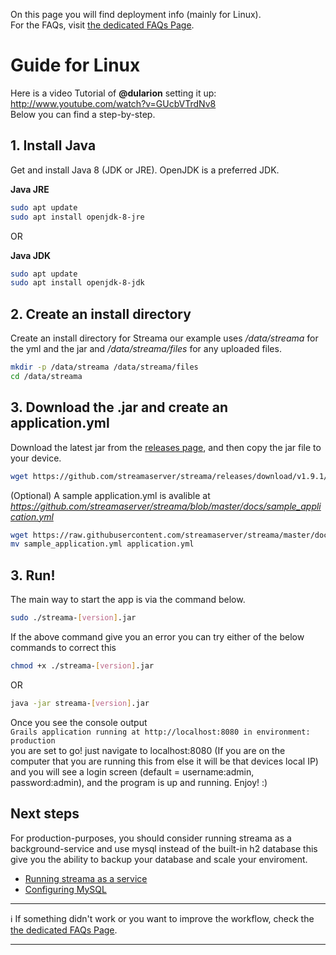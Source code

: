 On this page you will find deployment info (mainly for Linux).   
For the FAQs, visit [the dedicated FAQs Page](https://github.com/dularion/streama/wiki/FAQs).

# Guide for Linux
Here is a video Tutorial of **@dularion** setting it up: http://www.youtube.com/watch?v=GUcbVTrdNv8   
Below you can find a step-by-step.

## 1. **Install Java** 
Get and install Java 8 (JDK or JRE). OpenJDK is a preferred JDK.

**Java JRE**
```bash
sudo apt update
sudo apt install openjdk-8-jre
```

OR

**Java JDK**
```bash
sudo apt update
sudo apt install openjdk-8-jdk
```

## 2. **Create an install directory**
Create an install directory for Streama our example uses _/data/streama_ for the yml and the jar and _/data/streama/files_ for any uploaded files.
```bash
mkdir -p /data/streama /data/streama/files
cd /data/streama
```

## 3. **Download the .jar and create an application.yml** 
Download the latest jar from the [releases page](https://github.com/dularion/streama/releases/latest), and then copy the jar file to your device.
```bash
wget https://github.com/streamaserver/streama/releases/download/v1.9.1/streama-1.9.1.jar
```

(Optional)
A sample application.yml is avalible at _https://github.com/streamaserver/streama/blob/master/docs/sample_application.yml_
```bash
wget https://raw.githubusercontent.com/streamaserver/streama/master/docs/sample_application.yml
mv sample_application.yml application.yml
```

## 3. **Run!**
The main way to start the app is via the command below.

```bash
sudo ./streama-[version].jar
```
If the above command give you an error you can try either of the below commands to correct this
```bash
chmod +x ./streama-[version].jar
```
OR
```bash
java -jar streama-[version].jar
```

Once you see the console output  
`Grails application running at http://localhost:8080 in environment: production`  
you are set to go! just navigate to localhost:8080 (If you are on the computer that you are running this from else it will be that devices local IP) and you will see a login screen (default = username:admin, password:admin), and the program is up and running. Enjoy! :) 

## Next steps 
For production-purposes, you should consider running streama as a background-service and use mysql instead of the built-in h2 database this give you the ability to backup your database and scale your enviroment. 
- [Running streama as a service](https://github.com/streamaserver/streama/wiki/Running-as-a-service-(autostart)-on-Ubuntu-15-or-higher)
- [Configuring MySQL](https://github.com/streamaserver/streama/wiki/FAQs#2-where-is-the-data-stored)

***

:information_source: If something didn't work or you want to improve the workflow, check the [the dedicated FAQs Page](https://github.com/dularion/streama/wiki/FAQs). 

***
